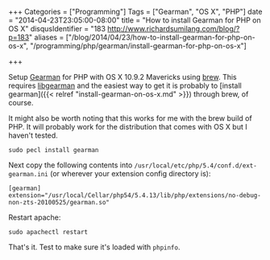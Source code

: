 +++
Categories = ["Programming"]
Tags = ["Gearman", "OS X", "PHP"]
date = "2014-04-23T23:05:00-08:00"
title = "How to install Gearman for PHP on OS X"
disqusIdentifier = "183 http://www.richardsumilang.com/blog/?p=183"
aliases = ["/blog/2014/04/23/how-to-install-gearman-for-php-on-os-x", "/programming/php/gearman/install-gearman-for-php-on-os-x"]

+++

[1]: https://www.php.net/manual/en/book.gearman.php "Gearman PHP"
[2]: https://brew.sh/ "Homebrew"
[3]: https://gearman.info/libgearman/ "libgearman"

Setup [Gearman][1] for PHP with OS X 10.9.2 Mavericks using [brew][2]. This
requires [libgearman][3] and the easiest way to get it is probably to
[install gearman]({{< relref "install-gearman-on-os-x.md" >}}) through brew, of course.

<!--more-->

It might also be worth noting that this works for me with the brew build of PHP.
It will probably work for the distribution that comes with OS X but I haven't
tested.

<pre><code class="language-bash" title="Install">sudo pecl install gearman</code></pre>

Next copy the following contents into `/usr/local/etc/php/5.4/conf.d/ext-gearman.ini`
(or wherever your extension config directory is):

<pre><code class="language-ini" title="Extension configuration">[gearman]
extension="/usr/local/Cellar/php54/5.4.13/lib/php/extensions/no-debug-non-zts-20100525/gearman.so"</code></pre>

Restart apache:

<pre><code class="language-bash">sudo apachectl restart</code></pre>

That's it. Test to make sure it's loaded with `phpinfo`.
